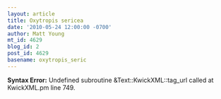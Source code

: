 ```yaml
---
layout: article
title: Oxytropis sericea
date: '2010-05-24 12:00:00 -0700'
author: Matt Young
mt_id: 4629
blog_id: 2
post_id: 4629
basename: oxytropis_seric
---
```

<p><strong>Syntax Error:</strong> Undefined subroutine &Text::KwickXML::tag_url called at KwickXML.pm line 749.
</p>

